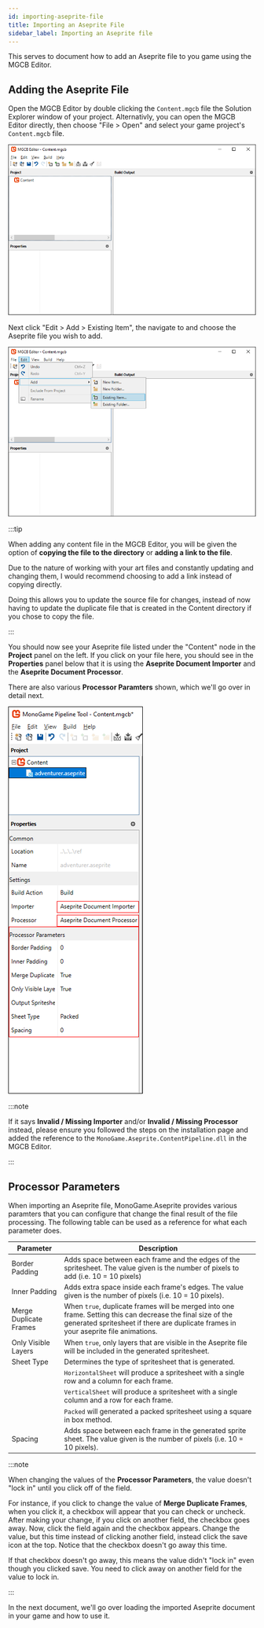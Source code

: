```yaml
---
id: importing-aseprite-file
title: Importing an Aseprite File
sidebar_label: Importing an Aseprite file
---
```


This serves to document how to add an Aseprite file to you game using the MGCB Editor.

## Adding the Aseprite File
Open the MGCB Editor by double clicking the `Content.mgcb` file the Solution Explorer window of your project.  Alternativly, you can open the MGCB Editor directly, then choose "File > Open" and select your game project's `Content.mgcb` file.


![img](../../static/img/docs/getting-started/importing-aseprite-file/mgcb_editor_window.png)

Next click "Edit > Add > Existing Item", the navigate to and choose the Aseprite file you wish to add.  

![img](../../static/img/docs/getting-started/importing-aseprite-file/edit_add.png)

:::tip

When adding any content file in the MGCB Editor, you will be given the option of **copying the file to the directory** or **adding a link to the file**.

Due to the nature of working with your art files and constantly updating and changing them, I would recommend choosing to add a link instead of copying directly.

Doing this allows you to update the source file for changes, instead of now having to update the duplicate file that is created in the Content directory if you chose to copy the file.

:::

You should now see your Aseprite file listed under the "Content" node in the **Project** panel on the left. If you click on your file here, you should see in the **Properties** panel below that it is using the **Aseprite Document Importer** and the **Aseprite Document Processor**.  

There are also various **Processor Paramters** shown, which we'll go over in detail next.

![img](../../static/img/docs/getting-started/importing-aseprite-file/processor_options.png)

:::note

If it says **Invalid / Missing Importer** and/or **Invalid / Missing Processor** instead, please ensure you followed the steps on the installation page and added the reference to the `MonoGame.Aseprite.ContentPipeline.dll` in the MGCB Editor.

:::

## Processor Parameters
When importing an Aseprite file, MonoGame.Aseprite provides various paramters that you can configure that change the final result of the file processing.  The following table can be used as a reference for what each parameter does.

| Parameter | Description |
|-----------|-------------|
| Border Padding | Adds space between each frame and the edges of the spritesheet. The value given is the number of pixels to add (i.e. 10 = 10 pixels) |
| Inner Padding  | Adds extra space inside each frame's edges. The value given is the number of pixels (i.e. 10 = 10 pixels). |
| Merge Duplicate Frames | When `true`, duplicate frames will be merged into one frame. Setting this can decrease the final size of the generated spritesheet if there are duplicate frames in your aseprite file animations. |
| Only Visible Layers | When `true`, only layers that are visible in the Aseprite file will be included in the generated spritesheet. |
| Sheet Type | Determines the type of spritesheet that is generated.  
| |`HorizontalSheet` will produce a spritesheet with a single row and a column for each frame. |
| |`VerticalSheet` will produce a spritesheet with a single column and a row for each frame.  |
| |`Packed` will generated a packed spritesheet using a square in box method. |
| Spacing | Adds space between each frame in the generated sprite sheet. The value given is the number of pixels (i.e. 10 = 10 pixels).

:::note

When changing the values of the **Processor Parameters**, the value doesn't "lock in" until you click off of the field. 

For instance, if you click to change the value of **Merge Duplicate Frames**, when you click it, a checkbox will appear that you can check or uncheck.  After making your change, if you click on another field, the checkbox goes away. Now, click the field again and the checkbox appears. Change the value, but this time instead of clicking another field, instead click the save icon at the top. Notice that the checkbox doesn't go away this time.

If that checkbox doesn't go away, this means the value didn't "lock in" even though you clicked save.  You need to click away on another field for the value to lock in.

:::

In the next document, we'll go over loading the imported Aseprite document in your game and how to use it.